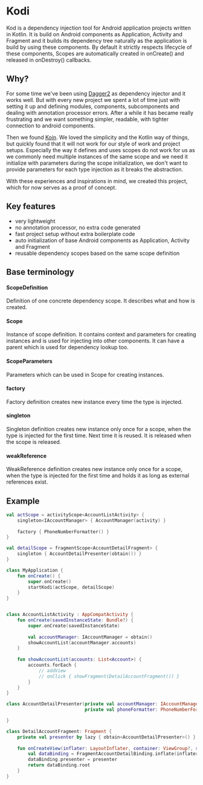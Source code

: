 # Kodi

Kod is a dependency injection tool for Android application projects written in Kotlin. It is build on Android
components as Application, Activity and Fragment and it builds its dependency tree naturally as the application is build 
by using these components. By default it strictly respects lifecycle of these components, Scopes are automatically 
created in onCreate() and released in onDestroy() callbacks.

## Why?
For some time we've been using [Dagger2](https://google.github.io/dagger/android) as dependency injector and it works well. 
But with every new project we spent a lot of time just with setting it up and defining modules, components, 
subcomponents and dealing with annotation processor errors. After a while it has became really frustrating and we want 
something simpler, readable, with tighter connection to android components. 

Then we found [Koin](https://insert-koin.io/). We loved the simplicity and the Kotlin way of things, but quickly found
that it will not work for our style of work and project setups. Especially the way it defines and uses scopes do not
work for us as we commonly need multiple instances of the same scope and we need it initialize with parameters during
the scope initialization, we don't want to provide parameters for each type injection as it breaks the abstraction.

With these experiences and inspirations in mind, we created this project, which for now serves as a proof of concept.    

## Key features
- very lightweight
- no annotation processor, no extra code generated
- fast project setup without extra boilerplate code
- auto initialization of base Android components as Application, Activity and Fragment
- reusable dependency scopes based on the same scope definition

## Base terminology

#### ScopeDefinition
Definition of one concrete dependency scope. It describes what and how is created.

#### Scope
Instance of scope definition. It contains context and parameters for creating instances and is used for injecting into 
other components. It can have a parent which is used for dependency lookup too.

#### ScopeParameters
Parameters which can be used in Scope for creating instances.

#### factory 
Factory definition creates new instance every time the type is injected.

#### singleton
Singleton definition creates new instance only once for a scope, when the type is injected for the first time. 
Next time it is reused. It is released when the scope is released.

#### weakReference
WeakReference definition creates new instance only once for a scope, when the type is injected for the first time and
holds it as long as external references exist.

## Example
~~~~~~~kotlin
val actScope = activityScope<AccountListActivity> {
    singleton<IAccountManager> { AccountManager(activity) }
    
    factory { PhoneNumberFormatter() }
}

val detailScope = fragmentScope<AccountDetailFragment> {
    singleton { AccountDetailPresenter(obtain()) }
}

class MyApplication {
    fun onCreate() {
        super.onCreate()
        startKodi(actScope, detailScope)
    }
}


class AccountListActivity : AppCompatActivity {
    fun onCreate(savedInstanceState: Bundle?) {
        super.onCreate(savedInstanceState)
        
        val accountManager: IAccountManager = obtain()
        showAccountList(accountManager.accounts)
    }
    
    fun showAccountList(accounts: List<Account>) {
        accounts.forEach {
            // addView
            // onClick { showFragment(DetailAccountFragment()) }
        }
    }
}

class AccountDetailPresenter(private val accountManager: IAccountManager, 
                             private val phoneFormatter: PhoneNumberFormatter) {

}

class DetailAccountFragment: Fragment {
    private val presenter by lazy { obtain<AccountDetailPresenter>() }
    
    fun onCreateView(inflater: LayoutInflater, container: ViewGroup?, savedInstanceState: Bundle?): View {
        val dataBinding = FragmentAccountDetailBinding.inflate(inflater)
        dataBinding.presenter = presenter
        return dataBinding.root
    }
}
~~~~~~~

    